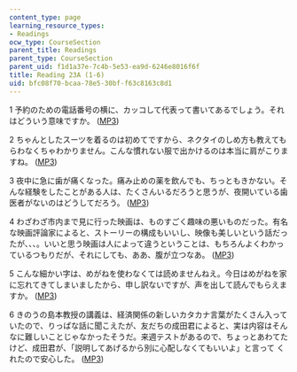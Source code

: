 ```yaml
---
content_type: page
learning_resource_types:
- Readings
ocw_type: CourseSection
parent_title: Readings
parent_type: CourseSection
parent_uid: f1d1a37e-7c4b-5e53-ea9d-6246e8016f6f
title: Reading 23A (1-6)
uid: bfc08f70-bcaa-78e5-30bf-f63c8163c8d1
---
```


1 予約のための電話番号の横に、カッコして代表って書いてあるでしょう。それはどういう意味ですか。 ([MP3](/ans7870/21f/21f.505/f05/audio/Lesson23A-1.mp3))

2 ちゃんとしたスーツを着るのは初めてですから、ネクタイのしめ方も教えてもらわなくちゃわかりません。こんな慣れない服で出かけるのは本当に肩がこりますね。 ([MP3](/ans7870/21f/21f.505/f05/audio/Lesson23A-2.mp3))

3 夜中に急に歯が痛くなった。痛み止めの薬を飲んでも、ちっともきかない。そんな経験をしたことがある人は、たくさんいるだろうと思うが、夜開いている歯医者がないのはどうしてだろう。 ([MP3](/ans7870/21f/21f.505/f05/audio/Lesson23A-3.mp3))

4 わざわざ市内まで見に行った映画は、ものすごく趣味の悪いものだった。有名な映画評論家によると、ストーリーの構成もいいし、映像も美しいという話だったが、、、。いいと思う映画は人によって違うということは、もちろんよくわかっているつもりだが、それにしても、ああ、腹が立つなあ。 ([MP3](/ans7870/21f/21f.505/f05/audio/Lesson23A-4.mp3))

5 こんな細かい字は、めがねを使わなくては読めませんねえ。今日はめがねを家に忘れてきてしまいましたから、申し訳ないですが、声を出して読んでもらえますか。 ([MP3](/ans7870/21f/21f.505/f05/audio/Lesson23A-5.mp3))

6 きのうの島本教授の講義は、経済関係の新しいカタカナ言葉がたくさん入っていたので、りっぱな話に聞こえたが、友だちの成田君によると、実は内容はそんなに難しいことじゃなかったそうだ。来週テストがあるので、ちょっとあわてたけど、成田君が、「説明してあげるから別に心配しなくてもいいよ」と言って くれたので安心した。 ([MP3](/ans7870/21f/21f.505/f05/audio/Lesson23A-6.mp3))
